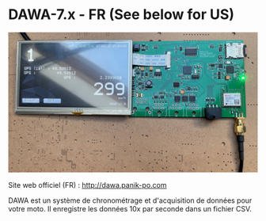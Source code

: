 # DAWA-7.x - FR (See below for US)

![DAWA7](06-PICTURES\20210307_DEV.jpg?raw=true "DAWA7")

Site web officiel (FR) : http://dawa.panik-po.com

DAWA est un système de chronométrage et d'acquisition de données pour votre moto.
Il enregistre les données 10x par seconde dans un fichier CSV.
